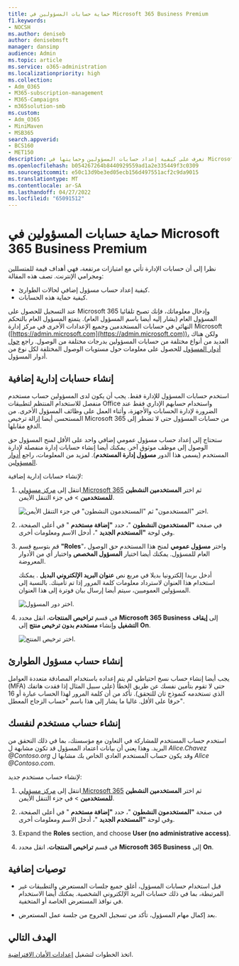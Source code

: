 ```yaml
---
title: حماية حسابات المسؤولين في Microsoft 365 Business Premium
f1.keywords:
- NOCSH
ms.author: deniseb
author: denisebmsft
manager: dansimp
audience: Admin
ms.topic: article
ms.service: o365-administration
ms.localizationpriority: high
ms.collection:
- Adm_O365
- M365-subscription-management
- M365-Campaigns
- m365solution-smb
ms.custom:
- Adm_O365
- MiniMaven
- MSB365
search.appverid:
- BCS160
- MET150
description: تعرف على كيفية إعداد حسابات المسؤولين وحمايتها في Microsoft 365 Business Premium.
ms.openlocfilehash: b054267264b8440929559ad1a2e335449f3c0309
ms.sourcegitcommit: e50c13d9be3ed05ecb156d497551acf2c9da9015
ms.translationtype: MT
ms.contentlocale: ar-SA
ms.lasthandoff: 04/27/2022
ms.locfileid: "65091512"
---
```

# <a name="protect-your-administrator-accounts-in-microsoft-365-business-premium"></a>حماية حسابات المسؤولين في Microsoft 365 Business Premium

نظرا إلى أن حسابات الإدارة تأتي مع امتيازات مرتفعة، فهي أهداف قيمة للمتسللين ومجرامي الإنترنت. تصف هذه المقالة:

- كيفية إعداد حساب مسؤول إضافي لحالات الطوارئ.
- كيفية حماية هذه الحسابات.

عند التسجيل للحصول على Microsoft 365 وإدخال معلوماتك، فإنك تصبح تلقائيا المسؤول العام (يشار إليه أيضا باسم المسؤول العام). يتمتع المسؤول العام بالتحكم النهائي في حسابات المستخدمين وجميع الإعدادات الأخرى في مركز إدارة Microsoft ([https://admin.microsoft.com](https://admin.microsoft.com))، ولكن هناك العديد من أنواع مختلفة من حسابات المسؤولين بدرجات مختلفة من الوصول. راجع [حول أدوار المسؤول](/office365/admin/add-users/about-admin-roles) للحصول على معلومات حول مستويات الوصول المختلفة لكل نوع من أدوار المسؤول.

## <a name="create-additional-admin-accounts"></a>إنشاء حسابات إدارية إضافية

استخدم حسابات المسؤول للإدارة فقط. يجب أن يكون لدى المسؤولين حساب مستخدم منفصل للاستخدام المنتظم لتطبيقات Office واستخدام حسابهم الإداري فقط عند الضرورة لإدارة الحسابات والأجهزة، وأثناء العمل على وظائف المسؤول الأخرى. من المستحسن أيضا إزالة ترخيص Microsoft 365 من حسابات المسؤول حتى لا تضطر إلى الدفع مقابلها.

ستحتاج إلى إعداد حساب مسؤول عمومي إضافي واحد على الأقل لمنح المسؤول حق الوصول إلى موظف موثوق آخر. يمكنك أيضا إنشاء حسابات إدارة منفصلة لإدارة المستخدم (يسمى هذا الدور **مسؤول إدارة المستخدم**). لمزيد من المعلومات، راجع [أدوار المسؤولين](/office365/admin/add-users/about-admin-roles).

لإنشاء حسابات إدارية إضافية:

 1. انتقل إلى <a href="https://go.microsoft.com/fwlink/p/?linkid=837890" target="_blank">مركز مسؤولي Microsoft 365</a> ثم اختر **المستخدمين النشطين للمستخدمين** \> في جزء التنقل الأيمن.

    ![اختر "المستخدمون" ثم "المستخدمون النشطون" في جزء التنقل الأيمن.](../media/Activeusers.png)

 2. في صفحة **"المستخدمون النشطون** "، حدد **"إضافة مستخدم** " في أعلى الصفحة، وفي لوحة **"المستخدم الجديد** "، أدخل الاسم ومعلومات أخرى.

 3. قم بتوسيع قسم **"Roles**"، واختر **مسؤول عمومي** لمنح هذا المستخدم حق الوصول العام للمسؤول. يمكنك أيضا اختيار **المسؤول المخصص** واختيار أي من الأدوار المعروضة.

    أدخل بريدا إلكترونيا بديلا في مربع نص **عنوان البريد الإلكتروني البديل** . يمكنك استخدام هذا العنوان لاسترداد معلومات كلمة المرور إذا تم تأمينك. بالنسبة إلى المسؤولين العموميين، سيتم أيضا إرسال بيان فوترة إلى هذا العنوان.

    ![اختر دور المسؤول.](../media/adminroles.png)

 4. في قسم **تراخيص المنتجات**، انقل محدد **Microsoft 365 Business** إلى **إيقاف التشغيل** وإنشاء **مستخدم بدون ترخيص منتج** إلى **On**.

    ![اختر ترخيص المنتج.](../media/productlicense.png)

## <a name="create-an-emergency-admin-account"></a>إنشاء حساب مسؤول الطوارئ

يجب أيضا إنشاء حساب نسخ احتياطي لم يتم إعداده باستخدام المصادقة متعددة العوامل (MFA) حتى لا تقوم بتأمين نفسك عن طريق الخطأ (على سبيل المثال إذا فقدت هاتفك الذي تستخدمه كنموذج ثان للتحقق). تأكد من أن كلمة المرور لهذا الحساب عبارة أو 16 حرفا على الأقل. غالبا ما يشار إلى هذا باسم "حساب الزجاج المعطل".

## <a name="create-a-user-account-for-yourself"></a>إنشاء حساب مستخدم لنفسك

استخدم حساب المستخدم للمشاركة في التعاون مع مؤسستك، بما في ذلك التحقق من البريد. وهذا يعني أن بيانات اعتماد المسؤول قد تكون مشابهة ل  *Alice.Chavez <span></span>@Contoso.org* وقد يكون حساب المستخدم العادي الخاص بك مشابها ل *Alice <span></span>@Contoso.com*.

لإنشاء حساب مستخدم جديد:

1. انتقل إلى <a href="https://go.microsoft.com/fwlink/p/?linkid=837890" target="_blank">مركز مسؤولي Microsoft 365</a> ثم اختر **المستخدمين النشطين للمستخدمين** \> في جزء التنقل الأيمن.

2. في صفحة **"المستخدمون النشطون** "، حدد **"إضافة مستخدم** " في أعلى الصفحة، وفي لوحة **"المستخدم الجديد** "، أدخل الاسم ومعلومات أخرى.

3. Expand the **Roles** section, and choose **User (no administrative access)**.

4. في قسم **تراخيص المنتجات**، انقل محدد **Microsoft 365 Business** إلى **On**.

## <a name="additional-recommendations"></a>توصيات إضافية

- قبل استخدام حسابات المسؤول، أغلق جميع جلسات المستعرض والتطبيقات غير المرتبطة، بما في ذلك حسابات البريد الإلكتروني الشخصية. يمكنك أيضا الاستخدام في نوافذ المستعرض الخاصة أو المتخفية.

- بعد إكمال مهام المسؤول، تأكد من تسجيل الخروج من جلسة عمل المستعرض.

## <a name="next-objective"></a>الهدف التالي

اتخذ الخطوات لتشغيل [إعدادات الأمان الافتراضية](m365bp-conditional-access.md).

